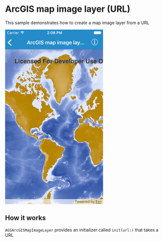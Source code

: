 # ArcGIS map image layer (URL)

This sample demonstrates how to create a map image layer from a URL

![](image1.png)

## How it works

`AGSArcGISMapImageLayer` provides an initializer called `init(url:)` that takes a URL



